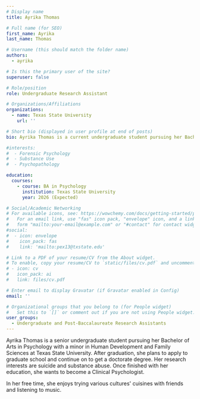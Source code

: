 ```yaml
---
# Display name
title: Ayrika Thomas

# Full name (for SEO)
first_name: Ayrika
last_name: Thomas

# Username (this should match the folder name)
authors:
  - ayrika

# Is this the primary user of the site?
superuser: false

# Role/position
role: Undergraduate Research Assistant

# Organizations/Affiliations
organizations:
  - name: Texas State University
    url: ''

# Short bio (displayed in user profile at end of posts)
bio: Ayrika Thomas is a current undergraduate student pursuing her Bachelor of Arts in Psychology at Texas State University. 

#interests:
#  - Forensic Psychology
#  - Substance Use
#  - Psychopathology

education:
  courses:
    - course: BA in Psychology
      institution: Texas State University
      year: 2026 (Expected)

# Social/Academic Networking
# For available icons, see: https://wowchemy.com/docs/getting-started/page-builder/#icons
#   For an email link, use "fas" icon pack, "envelope" icon, and a link in the
#   form "mailto:your-email@example.com" or "#contact" for contact widget.
#social:
#  - icon: envelope
#    icon_pack: fas
#    link: 'mailto:pex13@txstate.edu'

# Link to a PDF of your resume/CV from the About widget.
# To enable, copy your resume/CV to `static/files/cv.pdf` and uncomment the lines below.
# - icon: cv
#   icon_pack: ai
#   link: files/cv.pdf

# Enter email to display Gravatar (if Gravatar enabled in Config)
email: ''

# Organizational groups that you belong to (for People widget)
#   Set this to `[]` or comment out if you are not using People widget.
user_groups:
  - Undergraduate and Post-Baccalaureate Research Assistants
---
```


Ayrika Thomas is a senior undergraduate student pursuing her Bachelor of Arts in Psychology with a minor in Human Development and Family Sciences at Texas State University. After graduation, she plans to apply to graduate school and continue on to get a doctorate degree. Her research interests are suicide and substance abuse. Once finished with her education, she wants to become a Clinical Psychologist. 

In her free time, she enjoys trying various cultures' cuisines with friends and listening to music.